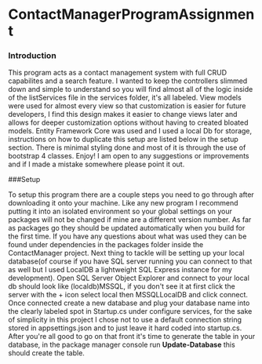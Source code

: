 # ContactManagerProgramAssignment

<h3>Introduction</h3>

This program acts as a contact management system with full CRUD capabilites and a search feature.  I wanted to keep the controllers slimmed down and simple to understand so you will find almost all of the logic inside of the listServices file in the services folder, it's all labeled.  View models were used for almost every view so that customization is easier for future developers, I find this design makes it easier to change views later and allows for deeper customization options without having to created bloated models.  Entity Framework Core was used and I used a local Db for storage, instructions on how to duplicate this setup are listed below in the setup section.  There is minimal styling done and most of it is through the use of bootstrap 4 classes.  Enjoy! I am open to any suggestions or improvements and if I made a mistake somewhere please point it out.

###Setup

To setup this program there are a couple steps you need to go through after downloading it onto your machine.  Like any new program I recommend putting it into an isolated environment so your global settings on your packages will not be changed if mine are a different version number.  As far as packages go they should be updated automatically when you build for the first time.  If you have any questions about what was used they can be found under dependencies in the packages folder inside the ContactManager project.  Next thing to tackle will be setting up your local database(of course if you have SQL server running you can connect to that as well but I used LocalDB a lightweight SQL Express instance for my development).  Open SQL Server Object Explorer and connect to your local db should look like (localdb)MSSQL, if you don't see it at first click the server with the + icon select local then MSSQLLocalDB and click connect.  Once connected create a new database and plug your database name into the clearly labeled spot in Startup.cs under configure services, for the sake of simplicity in this project I chose not to use a default connection string stored in appsettings.json and to just leave it hard coded into startup.cs.  After you're all good to go on that front it's time to generate the table in your database, in the package manager console run **Update-Database** this should create the table.    
  
